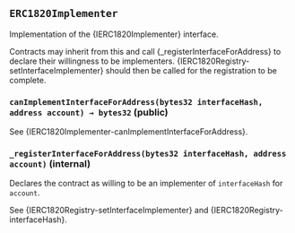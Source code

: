 ## `ERC1820Implementer`



Implementation of the {IERC1820Implementer} interface.

Contracts may inherit from this and call {_registerInterfaceForAddress} to
declare their willingness to be implementers.
{IERC1820Registry-setInterfaceImplementer} should then be called for the
registration to be complete.


### `canImplementInterfaceForAddress(bytes32 interfaceHash, address account) → bytes32` (public)



See {IERC1820Implementer-canImplementInterfaceForAddress}.

### `_registerInterfaceForAddress(bytes32 interfaceHash, address account)` (internal)



Declares the contract as willing to be an implementer of
`interfaceHash` for `account`.

See {IERC1820Registry-setInterfaceImplementer} and
{IERC1820Registry-interfaceHash}.





